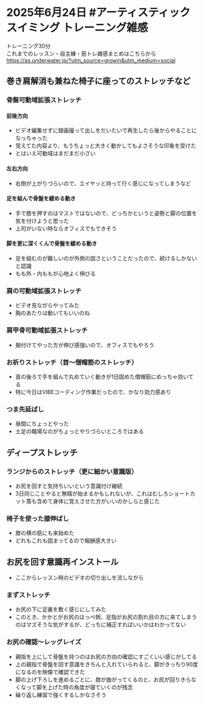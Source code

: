 # 2025年6月24日 #アーティスティックスイミング トレーニング雑感
トレーニング30分  
これまでのレッスン・自主練・筋トレ雑感まとめはこちらから  
https://as.underwater.jp/?utm_source=growin&utm_medium=social  
## 巻き肩解消も兼ねた椅子に座ってのストレッチなど
### 骨盤可動域拡張ストレッチ
#### 前後方向
- ビデオ編集せずに録画撮って出しをだいたいで再生したら後からやることになっちゃった
- 覚えてた内容より、もうちょっと大きく動かしてもよさそうな印象を受けた
- とはいえ可動域はまだまだ小さい
#### 左右方向
- 右側が上がりづらいので、エイヤッと持って行く感じになってしまうなど
#### 足を組んで骨盤を緩める動き
- 手で膝を押すのはマストではないので、どっちかというと姿勢と脚の位置を気を付けようと思った
- 上司がいない時ならオフィスでもできそう
#### 脚を更に深くくんで骨盤を緩める動き
- 足を組むのが難しいのが外側の固さということだったので、続けるしかないと認識
- もも外・内ももが心地よく伸びる
### 肩の可動域拡張ストレッチ
- ビデオ見ながらやってみた
- 胸のあたりは動いてもいいのね
### 肩甲骨可動域拡張ストレッチ
- 腕付けてやった方が伸び感強いので、オフィスでもやろう
### お祈りストレッチ（首～僧帽筋のストレッチ）
- 首の後ろで手を組んで丸めていく動きが1日固めた僧帽筋にめっちゃ効いてる
- 特に今日はVIBEコーディング作業だったので、かなり効力感あり
### つま先延ばし
- 昼間にちょっとやった
- 土足の職場なのがちょっとやりづらいところではある
## ディープストレッチ
### ランジからのストレッチ（更に細かい意識版）
- お尻を回すと気持ちいいという意識付け継続
- 3日同じことやると無精が始まるかもしれないが、これはむしろショートカット策も含めて身体に覚えさせた方がいいのかしらと感じた
### 椅子を使った膝伸ばし
- 膝の横の筋にも来始めた
- どれもこれも固まってるので報酬感大きい
## お尻を回す意識再インストール
- ここからレッスン時のビデオの切り出しを流しながら
### まずストレッチ
- お尻の下に足裏を敷く感じにしてみた
- このとき、かかとがお尻のほっぺ側、足指がお尻の割れ目の方に来てしまうのはマズそうな気がするが、どっちに補正すればいいかはわかってない
### お尻の確認～レッグレイズ
- 親指を上にして骨盤を持つのはお尻の方向の確認にすごくいい感じがしてる
- 上の親指で骨盤を回す意識をきちんと入れていられると、脚がきっちり90度になるのを映像で確認できた
- 脚の上げ下ろしを進めるごとに、膝が曲がってくるのと、お尻が回りきらなくなって脚を上げた時の角度が寝ていくのが残念
- 繰り返し練習で強くするしかなさそう